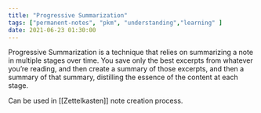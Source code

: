 ```yaml
---
title: "Progressive Summarization"
tags: ["permanent-notes", "pkm", "understanding","learning" ]
date: 2021-06-23 01:30:00
---
```


Progressive Summarization is a technique that relies on summarizing a note in multiple stages over time. You save only the best excerpts from whatever you’re reading, and then create a summary of those excerpts, and then a summary of that summary, distilling the essence of the content at each stage.

Can be used in [[Zettelkasten]] note creation process.